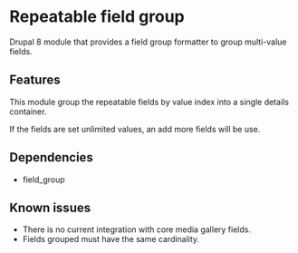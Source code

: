 # Repeatable field group

Drupal 8 module that provides a field group formatter to group multi-value fields.

## Features

This module group the repeatable fields by value index into a single details container.

If the fields are set unlimited values, an add more fields will be use.

## Dependencies

- field_group

## Known issues

- There is no current integration with core media gallery fields.
- Fields grouped must have the same cardinality.
